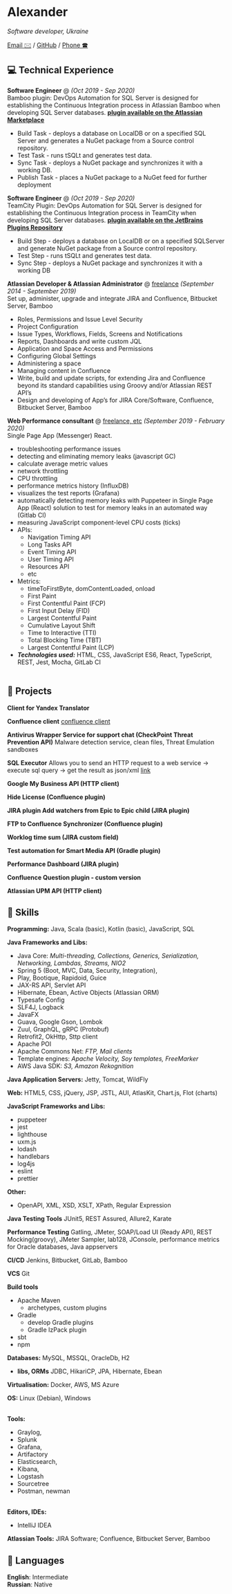 # Alexander

_Software developer, Ukraine_ <br>

[Email 🖂](mailto:pampushko.a@gmail.com) / [GitHub](https://github.com/nickname55) / [Phone 🕿](tel:+380994387480)

## 💻 Technical Experience


**Software Engineer** @ [](https://plugins.jetbrains.com/plugin/13512-dbforge-devops-automation-for-sql-server) _(Oct 2019 - Sep 2020)_ <br>
Bamboo plugin: DevOps Automation for SQL Server is designed for establishing the Continuous Integration process in Atlassian Bamboo when developing SQL Server databases. [**plugin available on the Atlassian Marketplace**](https://marketplace.atlassian.com/apps/1222228/dbforge-devops-automation-for-sql-server?hosting=server&tab=overview)
- Build Task - deploys a database on LocalDB or on a specified SQL Server and generates a NuGet package from a Source control repository.
- Test Task - runs tSQLt and generates test data.
- Sync Task - deploys a NuGet package and synchronizes it with a working DB.
- Publish Task - places a NuGet package to a NuGet feed for further deployment

**Software Engineer** @ [](https://plugins.jetbrains.com/plugin/13512-dbforge-devops-automation-for-sql-server) _(Oct 2019 - Sep 2020)_ <br>
TeamCity Plugin: DevOps Automation for SQL Server is designed for establishing the Continuous Integration process in TeamCity when developing SQL Server databases. [**plugin available on the JetBrains Plugins Repository**](https://plugins.jetbrains.com/plugin/13512-dbforge-devops-automation-for-sql-server)
- Build Step - deploys a database on LocalDB or on a specified SQLServer and generate NuGet package from a Source control repository.
- Test Step - runs tSQLt and generates test data.
- Sync Step - deploys a NuGet package and synchronizes it with a working DB

**Atlassian Developer & Atlassian Administrator** @ [freelance](https://upwork.com) _(September 2014 - September 2019)_ <br>
Set up, administer, upgrade and integrate JIRA and Confluence, Bitbucket Server, Bamboo
- Roles, Permissions and Issue Level Security
- Project Configuration
- Issue Types, Workflows, Fields, Screens and Notifications
- Reports, Dashboards and write custom JQL
- Application and Space Access and Permissions
- Configuring Global Settings
- Administering a space
- Managing content in Confluence
- Write, build and update scripts, for extending Jira and Confluence beyond its standard capabilities using Groovy and/or Atlassian REST API’s
- Design and developing of App’s for JIRA Core/Software, Confluence, Bitbucket Server, Bamboo

**Web Performance consultant** @ [freelance, etc]() _(September 2019 - February 2020)_ <br>
Single Page App (Messenger) React.
  - troubleshooting performance issues
  - detecting and eliminating memory leaks (javascript GC)  
  - calculate average metric values    
  - network throttling 
  - CPU throttling 
  - performance metrics history (InfluxDB)
  - visualizes the test reports (Grafana)
  - automatically detecting memory leaks with Puppeteer in Single Page App (React)
    solution to test for memory leaks in an automated way (Gitlab CI)
  - measuring JavaScript component-level CPU costs (ticks)
  - APIs:
    - Navigation Timing API
    - Long Tasks API
    - Event Timing API
    - User Timing API
    - Resources API
    - etc
  - Metrics:
    - timeToFirstByte, domContentLoaded, onload 
    - First Paint
    - First Contentful Paint (FCP)
    - First Input Delay (FID)
    - Largest Contentful Paint
    - Cumulative Layout Shift
    - Time to Interactive (TTI)
    - Total Blocking Time (TBT)
    - Largest Contentful Paint (LCP)
  - **_Technologies used:_** HTML, CSS, JavaScript ES6, React, TypeScript, REST, Jest, Mocha, GitLab CI
  <br><br>
    
## 📌 Projects

**Client for Yandex Translator**

**Confluence client**
[confluence client](https://github.com/nickname55/rest-api-confluence-client)

**Antivirus Wrapper Service for support chat (CheckPoint Threat Prevention API)**
Malware detection service, clean files, Threat Emulation sandboxes

**SQL Executor**
Allows you to send an HTTP request to a web service -> execute sql query -> get the result as json/xml
[link](https://github.com/nickname55/slq-executor)

**Google My Business API (HTTP client)**

**Hide License (Confluence plugin)**

**JIRA plugin Add watchers from Epic to Epic child (JIRA plugin)**

**FTP to Confluence Synchronizer (Confluence plugin)**

**Worklog time sum (JIRA custom field)**

**Test automation for Smart Media API (Gradle plugin)**

**Performance Dashboard (JIRA plugin)**

**Confluence Question plugin - custom version**

**Atlassian UPM API (HTTP client)**

## 💎 Skills

**Programming:** Java, Scala (basic), Kotlin (basic), JavaScript, SQL

**Java Frameworks and Libs:**
- Java Core: _Multi-threading, Collections, Generics, Serialization, Networking, Lambdas, Streams, NIO2_
- Spring 5 (Boot, MVC, Data, Security, Integration), 
- Play, Bootique, Rapidoid, Guice
- JAX-RS API, Servlet API
- Hibernate, Ebean, Active Objects (Atlassian ORM)
- Typesafe Config
- SLF4J, Logback 
- JavaFX 
- Guava, Google Gson, Lombok 
- Zuul, GraphQL, gRPC (Protobuf)
- Retrofit2, OkHttp, Sttp client 
- Apache POI
- Apache Commons Net: _FTP, Mail clients_
- Template engines:
_Apache Velocity, Soy templates, FreeMarker_
- AWS Java SDK: _S3, Amazon Rekognition_

**Java Application Servers:**
Jetty, Tomcat, WildFly

**Web:** HTML5, CSS, jQuery, JSP, JSTL, AUI, AtlasKit, Chart.js, Flot (charts)

**JavaScript Frameworks and Libs:**
- puppeteer
- jest
- lighthouse 
- uxm.js
- lodash
- handlebars
- log4js
- eslint
- prettier

**Other:**
- OpenAPI, XML, XSD, XSLT, XPath, Regular Expression

**Java Testing Tools**
JUnit5, REST Assured, Allure2, Karate

**Performance Testing**
Gatling, JMeter, SOAP/Load UI (Ready API), REST Mocking(groovy), JMeter Sampler, lab128, JConsole, performance metrics for Oracle databases, Java appservers

**CI/CD**
Jenkins, Bitbucket, GitLab, Bamboo

**VCS**
Git 

**Build tools** 
- Apache Maven
    - archetypes, custom plugins 
- Gradle
    - develop Gradle plugins
    - Gradle IzPack plugin
- sbt
- npm

**Databases:**
MySQL, MSSQL, OracleDb, H2
- **libs, ORMs**
 JDBC, HikariCP, JPA, Hibernate, Ebean

**Virtualisation:**
Docker, AWS, MS Azure

**OS:**
Linux (Debian), Windows
<br><br>

**Tools:**
- Graylog, 
- Splunk
- Grafana,
- Artifactory
- Elasticsearch, 
- Kibana, 
- Logstash  
- Sourcetree
- Postman, newman
<br><br>

**Editors, IDEs:**
- IntelliJ IDEA

**Atlassian Tools:**
JIRA Software; Confluence, Bitbucket Server, Bamboo

## 💬 Languages

**English**: Intermediate<br>
**Russian**: Native
<br><br>
